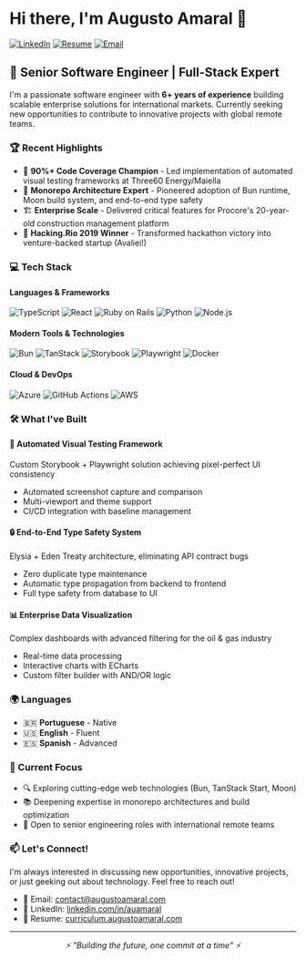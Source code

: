 # Hi there, I'm Augusto Amaral 👋

[![LinkedIn](https://img.shields.io/badge/LinkedIn-0077B5?style=for-the-badge&logo=linkedin&logoColor=white)](https://www.linkedin.com/in/auamaral/)
[![Resume](https://img.shields.io/badge/Resume-4285F4?style=for-the-badge&logo=google-chrome&logoColor=white)](https://curriculum.augustoamaral.com)
[![Email](https://img.shields.io/badge/Email-D14836?style=for-the-badge&logo=gmail&logoColor=white)](mailto:contact@augustoamaral.com)

## 🚀 Senior Software Engineer | Full-Stack Expert

I'm a passionate software engineer with **6+ years of experience** building scalable enterprise solutions for international markets. Currently seeking new opportunities to contribute to innovative projects with global remote teams.

### 🏆 Recent Highlights

- 🎯 **90%+ Code Coverage Champion** - Led implementation of automated visual testing frameworks at Three60 Energy/Maiella
- 🔧 **Monorepo Architecture Expert** - Pioneered adoption of Bun runtime, Moon build system, and end-to-end type safety
- 🏗️ **Enterprise Scale** - Delivered critical features for Procore's 20-year-old construction management platform
- 🥇 **Hacking.Rio 2019 Winner** - Transformed hackathon victory into venture-backed startup (Avaliei!)

### 💻 Tech Stack

#### Languages & Frameworks
![TypeScript](https://img.shields.io/badge/TypeScript-007ACC?style=flat-square&logo=typescript&logoColor=white)
![React](https://img.shields.io/badge/React-20232A?style=flat-square&logo=react&logoColor=61DAFB)
![Ruby on Rails](https://img.shields.io/badge/Ruby_on_Rails-CC0000?style=flat-square&logo=ruby-on-rails&logoColor=white)
![Python](https://img.shields.io/badge/Python-3776AB?style=flat-square&logo=python&logoColor=white)
![Node.js](https://img.shields.io/badge/Node.js-43853D?style=flat-square&logo=node.js&logoColor=white)

#### Modern Tools & Technologies
![Bun](https://img.shields.io/badge/Bun-000000?style=flat-square&logo=bun&logoColor=white)
![TanStack](https://img.shields.io/badge/TanStack-FF4154?style=flat-square&logo=react-query&logoColor=white)
![Storybook](https://img.shields.io/badge/Storybook-FF4785?style=flat-square&logo=storybook&logoColor=white)
![Playwright](https://img.shields.io/badge/Playwright-2EAD33?style=flat-square&logo=playwright&logoColor=white)
![Docker](https://img.shields.io/badge/Docker-2496ED?style=flat-square&logo=docker&logoColor=white)

#### Cloud & DevOps
![Azure](https://img.shields.io/badge/Azure-0089D0?style=flat-square&logo=microsoft-azure&logoColor=white)
![GitHub Actions](https://img.shields.io/badge/GitHub_Actions-2088FF?style=flat-square&logo=github-actions&logoColor=white)
![AWS](https://img.shields.io/badge/AWS-232F3E?style=flat-square&logo=amazon-aws&logoColor=white)

### 🛠️ What I've Built

#### 🎨 **Automated Visual Testing Framework**
Custom Storybook + Playwright solution achieving pixel-perfect UI consistency
- Automated screenshot capture and comparison
- Multi-viewport and theme support
- CI/CD integration with baseline management

#### 🔒 **End-to-End Type Safety System**
Elysia + Eden Treaty architecture, eliminating API contract bugs
- Zero duplicate type maintenance
- Automatic type propagation from backend to frontend
- Full type safety from database to UI

#### 📊 **Enterprise Data Visualization**
Complex dashboards with advanced filtering for the oil & gas industry
- Real-time data processing
- Interactive charts with ECharts
- Custom filter builder with AND/OR logic

### 🌍 Languages

- 🇧🇷 **Portuguese** - Native
- 🇺🇸 **English** - Fluent
- 🇪🇸 **Spanish** - Advanced

### 🎯 Current Focus

- 🔍 Exploring cutting-edge web technologies (Bun, TanStack Start, Moon)
- 📚 Deepening expertise in monorepo architectures and build optimization
- 🤝 Open to senior engineering roles with international remote teams

### 📫 Let's Connect!

I'm always interested in discussing new opportunities, innovative projects, or just geeking out about technology. Feel free to reach out!

- 📧 Email: [contact@augustoamaral.com](mailto:contact@augustoamaral.com)
- 💼 LinkedIn: [linkedin.com/in/auamaral](https://www.linkedin.com/in/auamaral/)
- 📄 Resume: [curriculum.augustoamaral.com](https://curriculum.augustoamaral.com)

---

<p align="center">
  <i>⚡ "Building the future, one commit at a time" ⚡</i>
</p>
